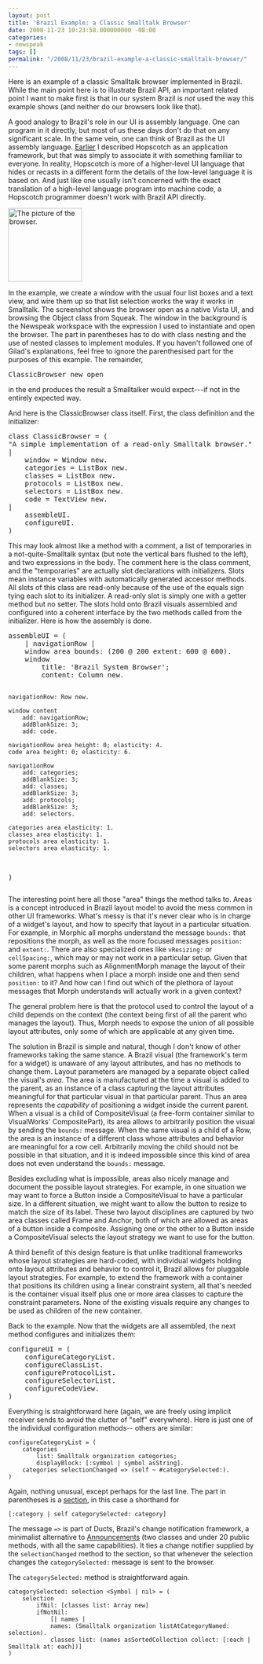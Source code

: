 ```yaml
---
layout: post
title: 'Brazil Example: a Classic Smalltalk Browser'
date: 2008-11-23 10:23:58.000000000 -08:00
categories:
- newspeak
tags: []
permalink: "/2008/11/23/brazil-example-a-classic-smalltalk-browser/"
---
```

<p>Here is an example of a classic Smalltalk browser implemented in Brazil. While the main point here is to illustrate Brazil API, an important related point I want to make first is that in our system Brazil is <em>not</em> used the way this example shows (and neither do our browsers look like that).</p>
<p>A good analogy to Brazil's role in our UI is assembly language. One can program in it directly, but most of us these days  don't do that on any significant scale. In the same vein, one can think of Brazil as the UI assembly language. <a href="http://blog.3plus4.org/2008/06/20/which-is-which-in-newspeak-ui-hopscotch/">Earlier</a> I described Hopscotch as an application framework, but that was simply to associate it with something familiar to everyone. In reality, Hopscotch is more of a higher-level UI language that hides or recasts in a different form the details of the low-level language it is based on. And just like one usually isn't concerned with the exact translation of a high-level language program into machine code, a Hopscotch programmer doesn't work with Brazil API directly. </p>
<p><a href="http://blog.3plus4.org/wp-content/uploads/2008/11/classicbrowser.png"><img src="{{ site.baseurl }}/assets/images/2008/11/classicbrowser-150x150.png" alt="The picture of the browser." title="ClassicBrowser" width="150" height="150" class="size-thumbnail wp-image-76" /></a></p>
<p>In the example, we create a window with the usual four list boxes and a text view, and wire them up so that list selection works the way it works in Smalltalk. The screenshot shows the browser open as a native Vista UI, and browsing the Object class from Squeak. The window in the background is the Newspeak workspace with the expression I used to instantiate and open the browser. The part in parentheses has to do with class nesting and the use of nested classes to implement modules. If you haven't followed one of Gilad's explanations, feel free to ignore the parenthesised part for the purposes of this example. The remainder,</p>
<pre class="smalltalk">
ClassicBrowser new open
</pre>
<p>in the end produces the result a Smalltalker would expect---if not in the entirely expected way.</p>
<p>And here is the ClassicBrowser class itself. First, the class definition and the initializer:</p>
<pre class="smalltalk">
class ClassicBrowser = (
"A simple implementation of a read-only Smalltalk browser."
|
	window = Window new.
	categories = ListBox new.
	classes = ListBox new.
	protocols = ListBox new.
	selectors = ListBox new.
	code = TextView new.
|
	assembleUI.
	configureUI.
)
</pre>
<p>This may look almost like a method with a comment, a list of temporaries in a not-quite-Smalltalk syntax (but note the vertical bars flushed to the left), and two expressions in the body. The comment here is the class comment, and the "temporaries" are actually slot declarations with initializers. Slots mean instance variables with automatically generated accessor methods. All slots of this class are read-only because of the use of the equals sign tying each slot to its initializer. A read-only slot is simply one with a getter method but no setter. The slots hold onto Brazil visuals assembled and configured into a coherent interface by the two methods called from the initializer. Here is how the assembly is done.</p>
<pre class="smalltalk">
assembleUI = (
	| navigationRow |
	window area bounds: (200 @ 200 extent: 600 @ 600).
	window
		title: 'Brazil System Browser';
		content: Column new.

	navigationRow: Row new.

	window content
		add: navigationRow;
		addBlankSize: 3;
		add: code.

	navigationRow area height: 0; elasticity: 4.
	code area height: 0; elasticity: 6.

	navigationRow
		add: categories;
		addBlankSize: 3;
		add: classes;
		addBlankSize: 3;
		add: protocols;
		addBlankSize: 3;
		add: selectors.

	categories area elasticity: 1.
	classes area elasticity: 1.
	protocols area elasticity: 1.
	selectors area elasticity: 1.
)
</pre>
<p>The interesting point here all those "area" things the method talks to. Areas is a concept introduced in Brazil layout model to avoid the mess common in other UI frameworks. What's messy is that it's never clear who is in charge of a widget's layout, and how to specify that layout in a particular situation. For example, in Morphic all morphs understand the message <code>bounds:</code> that repositions the morph, as well as the more focused messages <code>position:</code> and <code>extent:</code>. There are also specialized ones like <code>vResizing:</code> or <code>cellSpacing:</code>, which may or may not work in a particular setup. Given that some parent morphs such as AlignmentMorph manage the layout of their children, what happens when I place a morph inside one and then send <code>position:</code> to it? And how can I find out which of the plethora of layout messages that Morph understands will actually work in a given context?</p>
<p>The general problem here is that the protocol used to control the layout of a child depends on the context (the context being first of all the parent who manages the layout). Thus, Morph needs to expose the union of all possible layout attributes, only some of which are applicable at any given time.</p>
<p>The solution in Brazil is simple and natural, though I don't know of other frameworks taking the same stance. A Brazil visual (the framework's term for a widget) is unaware of any layout attributes, and has no methods to change them. Layout parameters are managed by a separate object called the visual's <em>area</em>. The area is manufactured at the time a visual is added to the parent, as an instance of a class capturing the layout attributes meaningful for that particular visual in that particular parent. Thus an area represents the <em>capability</em> of positioning a widget inside the current parent. When a visual is a child of CompositeVisual (a free-form container similar to VisualWorks' CompositePart), its area allows to arbitrarily position the visual by sending the <code>bounds:</code> message. When the same visual is a child of a Row, the area is an instance of a different class whose attributes and behavior are meaningful for a row cell. Arbitrarily moving the child should not be possible in that situation, and it is indeed impossible since this kind of area does not even understand the <code>bounds:</code> message.</p>
<p>Besides excluding what is impossible, areas also nicely manage and document the possible layout strategies. For example, in one situation we may want to force a Button inside a CompositeVisual to have a particular size. In a different situation, we might want to allow the button to resize to match the size of its label. These two layout disciplines are captured by two area classes called Frame and Anchor, both of which are allowed as areas of a button inside a composite. Assigning one or the other to a Button inside a CompositeVisual selects the layout strategy we want to use for the button.</p>
<p>A third benefit of this design feature is that unlike traditional frameworks whose layout strategies are hard-coded, with individual widgets holding onto layout attributes and behavior to control it, Brazil allows for pluggable layout strategies. For example, to extend the framework with a container that positions its children using a linear constraint system, all that's needed is the container visual itself plus one or more area classes to capture the constraint parameters. None of the existing visuals require any changes to be used as children of the new container.</p>
<p>Back to the example. Now that the widgets are all assembled, the next method configures and initializes them:</p>
<pre class="smalltalk">
configureUI = (
	configureCategoryList.
	configureClassList.
	configureProtocolList.
	configureSelectorList.
	configureCodeView.
)
</pre>
<p>Everything is straightforward here (again, we are freely using implicit receiver sends to avoid the clutter of "self" everywhere). Here is just one of the individual configuration methods--
others are similar:</p>

```
configureCategoryList = (
	categories 
		list: Smalltalk organization categories;
		displayBlock: [:symbol | symbol asString].
	categories selectionChanged => (self ~ #categorySelected:).
)
```

Again, nothing unusual, except perhaps for the last line. The part in parentheses is a [section](http://blog.3plus4.org/2007/03/31/sections/), in this case a shorthand for

```
[:category | self categorySelected: category]
```

The message `=>` is part of Ducts, Brazil's change notification framework, a minimalist alternative to [Announcements](http://www.cincomsmalltalk.com/userblogs/vbykov/blogView?searchCategory=Announcements%20Framework) (two classes and under 20 public methods, with all the same capabilities). It ties a change notifier supplied by the `selectionChanged` method to the section, so that whenever the selection changes the `categorySelected:` message is sent to the browser.

The `categorySelected:` method is straightforward again.

```
categorySelected: selection <Symbol | nil> = (
	selection
		ifNil: [classes list: Array new]
		ifNotNil: 
			[| names |
			names: (Smalltalk organization listAtCategoryNamed: selection).
			classes list: (names asSortedCollection collect: [:each | Smalltalk at: each])]
)
```
